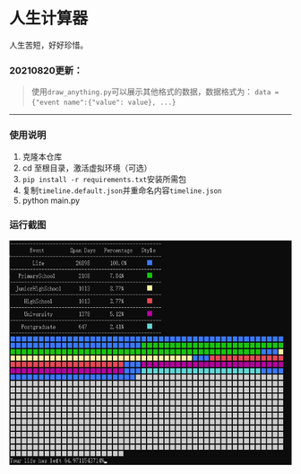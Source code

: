 # 人生计算器

人生苦短，好好珍惜。

### 20210820更新：

>使用`draw_anything.py`可以展示其他格式的数据，数据格式为： ```data = {"event name":{"value": value}, ...}```

---
### 使用说明
1. 克隆本仓库
2. cd 至根目录，激活虚拟环境（可选）
3. `pip install -r requirements.txt`安装所需包
4. 复制`timeline.default.json`并重命名内容`timeline.json`
5. python main.py

### 运行截图
<div align=center>
<img src="image/image.png" height="400px" alt="运行截图">
